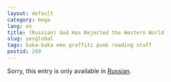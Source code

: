 ```yaml
---
layout: default
category: mega
lang: en
title: (Russian) God Has Rejected the Western World
slug: yesglobal
tags: baka-baka emo graffiti punk reading stuff 
postid: 269
---
```

<p>Sorry, this entry is only available in <a href="http://mega.genn.org/export/getposts.php">Russian</a>.</p>